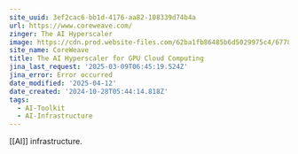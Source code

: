 ```yaml
---
site_uuid: 3ef2cac6-bb1d-4176-aa82-108339d74b4a
url: https://www.coreweave.com/
zinger: The AI Hyperscaler
image: https://cdn.prod.website-files.com/62ba1fb86485b6d5029975c4/67782a9cb02bc934fae303cb_coreweave_share_v2.png
site_name: CoreWeave
title: The AI Hyperscaler for GPU Cloud Computing
jina_last_request: '2025-03-09T06:45:19.524Z'
jina_error: Error occurred
date_modified: '2025-04-12'
date_created: '2024-10-28T05:44:14.818Z'
tags:
  - AI-Toolkit
  - AI-Infrastructure
---
```
































































































[[AI]] infrastructure.

